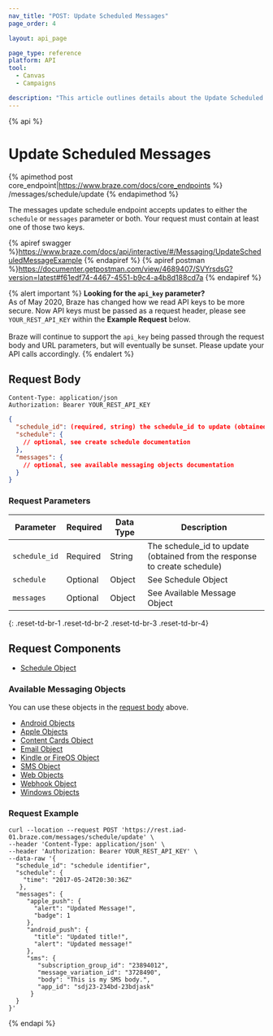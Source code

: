 ```yaml
---
nav_title: "POST: Update Scheduled Messages"
page_order: 4

layout: api_page

page_type: reference
platform: API
tool:
  - Canvas
  - Campaigns

description: "This article outlines details about the Update Scheduled Messages Braze endpoint."
---
```

{% api %}
# Update Scheduled Messages
{% apimethod post core_endpoint|https://www.braze.com/docs/core_endpoints %} 
/messages/schedule/update
{% endapimethod %}

The messages update schedule endpoint accepts updates to either the `schedule` or `messages` parameter or both. Your request must contain at least one of those two keys.

{% apiref swagger %}https://www.braze.com/docs/api/interactive/#/Messaging/UpdateScheduledMessageExample {% endapiref %}
{% apiref postman %}https://documenter.getpostman.com/view/4689407/SVYrsdsG?version=latest#f61edf74-4467-4551-b9c4-a4b8d188cd7a {% endapiref %}

{% alert important %}
__Looking for the `api_key` parameter?__<br>As of May 2020, Braze has changed how we read API keys to be more secure. Now API keys must be passed as a request header, please see `YOUR_REST_API_KEY` within the __Example Request__ below.<br><br>Braze will continue to support the `api_key` being passed through the request body and URL parameters, but will eventually be sunset. Please update your API calls accordingly.
{% endalert %}

## Request Body

```
Content-Type: application/json
Authorization: Bearer YOUR_REST_API_KEY
```

```json
{
  "schedule_id": (required, string) the schedule_id to update (obtained from the response to create schedule),
  "schedule": {
    // optional, see create schedule documentation
  },
  "messages": {
    // optional, see available messaging objects documentation
  }
}
```
### Request Parameters

| Parameter | Required | Data Type | Description |
| --------- | ---------| --------- | ----------- |
|`schedule_id`|Required|String| The schedule_id to update (obtained from the response to create schedule)|
|`schedule` | Optional | Object | See Schedule Object |
|`messages` | Optional | Object | See Available Message Object |
{: .reset-td-br-1 .reset-td-br-2 .reset-td-br-3  .reset-td-br-4}

## Request Components
- [Schedule Object]({{site.baseurl}}/api/objects_filters/schedule_object/)

### Available Messaging Objects
You can use these objects in the [request body](#request-body) above.

- [Android Objects]({{site.baseurl}}/api/objects_filters/android_objects/)
- [Apple Objects]({{site.baseurl}}/api/objects_filters/apple_objects/)
- [Content Cards Object]({{site.baseurl}}/api/objects_filters/content_cards_object/)
- [Email Object]({{site.baseurl}}/api/objects_filters/email_object/)
- [Kindle or FireOS Object]({{site.baseurl}}/api/objects_filters/kindle_and_fireos_object/)
- [SMS Object]({{site.baseurl}}/api/objects_filters/sms_object/)
- [Web Objects]({{site.baseurl}}/api/objects_filters/web_objects/)
- [Webhook Object]({{site.baseurl}}/api/objects_filters/webhook_object/)
- [Windows Objects]({{site.baseurl}}/api/objects_filters/windows_objects/)

### Request Example
```
curl --location --request POST 'https://rest.iad-01.braze.com/messages/schedule/update' \
--header 'Content-Type: application/json' \
--header 'Authorization: Bearer YOUR_REST_API_KEY' \
--data-raw '{
  "schedule_id": "schedule identifier",
  "schedule": {
    "time": "2017-05-24T20:30:36Z"
   },
  "messages": {
     "apple_push": {
       "alert": "Updated Message!",
       "badge": 1
     },
     "android_push": {
       "title": "Updated title!",
       "alert": "Updated message!"
     },
     "sms": {  
      	"subscription_group_id": "23894012",
      	"message_variation_id": "3728490",
      	"body": "This is my SMS body.",
      	"app_id": "sdj23-234bd-23bdjask"
      }
  }
}'
```

{% endapi %}
